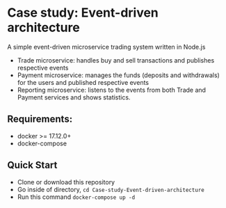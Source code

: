 # Case study: Event-driven architecture

A simple event-driven microservice trading system written in Node.js

- Trade microservice: handles buy and sell transactions and publishes respective events
- Payment microservice: manages the funds (deposits and withdrawals) for the users and published respective events
- Reporting microservice: listens to the events from both Trade and Payment services and shows statistics. 

## Requirements:
* docker >= 17.12.0+
* docker-compose

## Quick Start
* Clone or download this repository
* Go inside of directory,  `cd Case-study-Event-driven-architecture`
* Run this command `docker-compose up -d`
